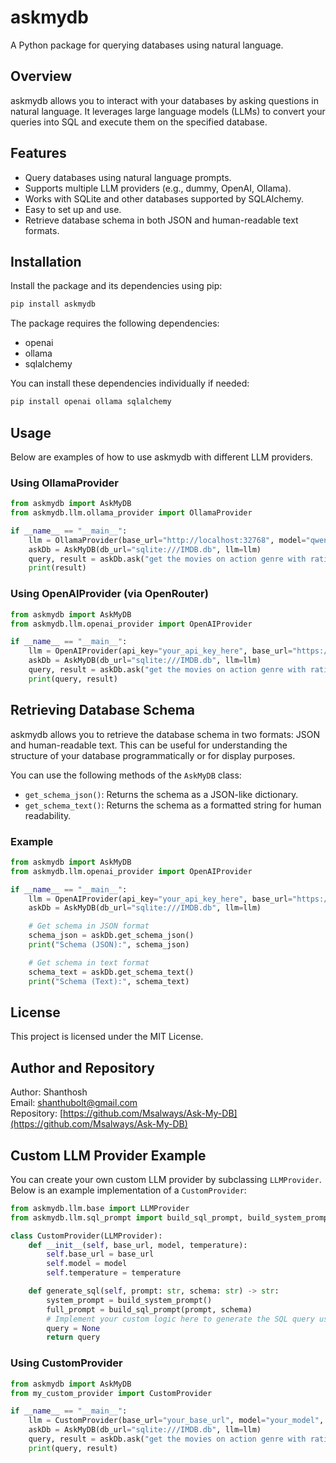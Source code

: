 # askmydb

A Python package for querying databases using natural language.

## Overview

askmydb allows you to interact with your databases by asking questions in natural language. It leverages large language models (LLMs) to convert your queries into SQL and execute them on the specified database.

## Features

- Query databases using natural language prompts.
- Supports multiple LLM providers (e.g., dummy, OpenAI, Ollama).
- Works with SQLite and other databases supported by SQLAlchemy.
- Easy to set up and use.
- Retrieve database schema in both JSON and human-readable text formats.

## Installation

Install the package and its dependencies using pip:

```bash
pip install askmydb
```

The package requires the following dependencies:

- openai
- ollama
- sqlalchemy

You can install these dependencies individually if needed:

```bash
pip install openai ollama sqlalchemy
```

## Usage

Below are examples of how to use askmydb with different LLM providers.

### Using OllamaProvider

```python
from askmydb import AskMyDB
from askmydb.llm.ollama_provider import OllamaProvider

if __name__ == "__main__":
    llm = OllamaProvider(base_url="http://localhost:32768", model="qwen2.5:1.5b")
    askDb = AskMyDB(db_url="sqlite:///IMDB.db", llm=llm)
    query, result = askDb.ask("get the movies on action genre with rating more than 5 sort it high to low")
    print(result)
```

### Using OpenAIProvider (via OpenRouter)

```python
from askmydb import AskMyDB
from askmydb.llm.openai_provider import OpenAIProvider

if __name__ == "__main__":
    llm = OpenAIProvider(api_key="your_api_key_here", base_url="https://openrouter.ai/api/v1", model="meta-llama/llama-4-maverick:free")
    askDb = AskMyDB(db_url="sqlite:///IMDB.db", llm=llm)
    query, result = askDb.ask("get the movies on action genre with rating more than 5 sort it high to low")
    print(query, result)
```

## Retrieving Database Schema

askmydb allows you to retrieve the database schema in two formats: JSON and human-readable text. This can be useful for understanding the structure of your database programmatically or for display purposes.

You can use the following methods of the `AskMyDB` class:

- `get_schema_json()`: Returns the schema as a JSON-like dictionary.
- `get_schema_text()`: Returns the schema as a formatted string for human readability.

### Example

```python
from askmydb import AskMyDB
from askmydb.llm.openai_provider import OpenAIProvider

if __name__ == "__main__":
    llm = OpenAIProvider(api_key="your_api_key_here", base_url="https://openrouter.ai/api/v1", model="meta-llama/llama-4-maverick:free")
    askDb = AskMyDB(db_url="sqlite:///IMDB.db", llm=llm)

    # Get schema in JSON format
    schema_json = askDb.get_schema_json()
    print("Schema (JSON):", schema_json)

    # Get schema in text format
    schema_text = askDb.get_schema_text()
    print("Schema (Text):", schema_text)
```

## License

This project is licensed under the MIT License.

## Author and Repository

Author: Shanthosh  
Email: shanthubolt@gmail.com  
Repository: [https://github.com/Msalways/Ask-My-DB](https://github.com/Msalways/Ask-My-DB)

## Custom LLM Provider Example

You can create your own custom LLM provider by subclassing `LLMProvider`. Below is an example implementation of a `CustomProvider`:

```python
from askmydb.llm.base import LLMProvider
from askmydb.llm.sql_prompt import build_sql_prompt, build_system_prompt

class CustomProvider(LLMProvider):
    def __init__(self, base_url, model, temperature):
        self.base_url = base_url
        self.model = model
        self.temperature = temperature

    def generate_sql(self, prompt: str, schema: str) -> str:
        system_prompt = build_system_prompt()
        full_prompt = build_sql_prompt(prompt, schema)
        # Implement your custom logic here to generate the SQL query using your LLM
        query = None
        return query
```

### Using CustomProvider

```python
from askmydb import AskMyDB
from my_custom_provider import CustomProvider

if __name__ == "__main__":
    llm = CustomProvider(base_url="your_base_url", model="your_model", temperature=0.7)
    askDb = AskMyDB(db_url="sqlite:///IMDB.db", llm=llm)
    query, result = askDb.ask("get the movies on action genre with rating more than 5 sort it high to low")
    print(query, result)
```
